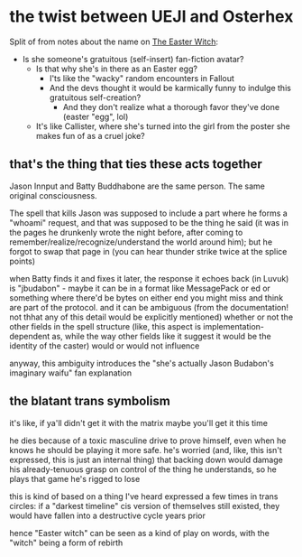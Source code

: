 # the twist between UEJI and Osterhex

Split of from notes about the name on [The Easter Witch](dbz98-cnshf-e1aqp-p82zn-z574f):

- Is she someone's gratuitous (self-insert) fan-fiction avatar?
    - Is that why she's in there as an Easter egg?
      - I'ts like the "wacky" random encounters in Fallout
      - And the devs thought it would be karmically funny to indulge this gratuitous self-creation?
        - And they don't realize what a thorough favor they've done (easter "egg", lol)
    - It's like Callister, where she's turned into the girl from the poster she makes fun of as a cruel joke?

## that's the thing that ties these acts together

Jason Innput and Batty Buddhabone are the same person. The same original consciousness.

The spell that kills Jason was supposed to include a part where he forms a "whoami" request, and that was supposed to be the thing he said (it was in the pages he drunkenly wrote the night before, after coming to remember/realize/recognize/understand the world around him); but he forgot to swap that page in (you can hear thunder strike twice at the splice points)

when Batty finds it and fixes it later, the response it echoes back (in Luvuk) is "jbudabon" - maybe it can be in a format like MessagePack or ed or something where there'd be bytes on either end you might miss and think are part of the protocol. and it can be ambiguous (from the documentation! not thhat any of this detail would be explicitly mentioned) whether or not the other fields in the spell structure (like, this aspect is implementation-dependent as, while the way other fields like it suggest it would be the identity of the caster) would or would not influence

anyway, this ambiguity introduces the "she's actually Jason Budabon's imaginary waifu" fan explanation

## the blatant trans symbolism

it's like, if ya'll didn't get it with the matrix maybe you'll get it this time

he dies because of a toxic masculine drive to prove himself, even when he knows he should be playing it more safe. he's worried (and, like, this isn't expressed, this is just an internal thing) that backing down would damage his already-tenuous grasp on control of the thing he understands, so he plays that game he's rigged to lose

this is kind of based on a thing I've heard expressed a few times in trans circles: if a "darkest timeline" cis version of themselves still existed, they would have fallen into a destructive cycle years prior

hence "Easter witch" can be seen as a kind of play on words, with the "witch" being a form of rebirth
